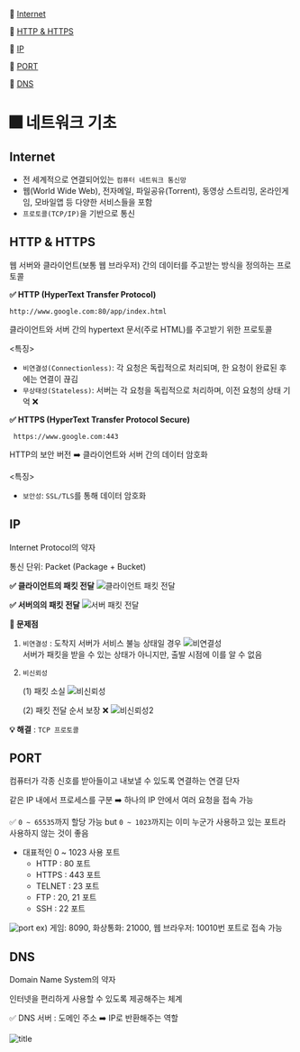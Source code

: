 📍 [Internet](#internet)

📍 [HTTP & HTTPS](#http--https)

📍 [IP](#ip)

📍 [PORT](#port)

📍 [DNS](#dns)


# 🎆 네트워크 기초
## Internet
- 전 세계적으로 연결되어있는 `컴퓨터 네트워크 통신망`
- 웹(World Wide Web), 전자메일, 파일공유(Torrent), 동영상 스트리밍, 온라인게임, 모바일앱 등 다양한 서비스들을 포함
- `프로토콜(TCP/IP)`을 기반으로 통신


## HTTP & HTTPS
웹 서버와 클라이언트(보통 웹 브라우저) 간의 데이터를 주고받는 방식을 정의하는 프로토콜

**✅ HTTP (HyperText Transfer Protocol)**

`http://www.google.com:80/app/index.html`

클라이언트와 서버 간의 hypertext 문서(주로 HTML)를 주고받기 위한 프로토콜

<특징>
- `비연결성(Connectionless)`: 각 요청은 독립적으로 처리되며, 한 요청이 완료된 후에는 연결이 끊김
- `무상태성(Stateless)`: 서버는 각 요청을 독립적으로 처리하며, 이전 요청의 상태 기억 ❌

**✅ HTTPS (HyperText Transfer Protocol Secure)**

` https://www.google.com:443`

HTTP의 보안 버전 ➡️ 클라이언트와 서버 간의 데이터 암호화

<특징>
- `보안성`: `SSL/TLS`를 통해 데이터 암호화

## IP
Internet Protocol의 약자

통신 단위: Packet (Package + Bucket)

**✅ 클라이언트의 패킷 전달**
![클라이언트 패킷 전달](https://miro.medium.com/v2/resize:fit:1100/format:webp/1*Y9VXeNZStE-Q8ZpNEUrLZQ.png) 

**✅ 서버의의 패킷 전달**
![서버 패킷 전달](https://miro.medium.com/v2/resize:fit:1100/format:webp/1*t1AVYP8-LR4_7U68cGn-pg.png)   

**🚨 문제점**

1. `비연결성` : 도착지 서버가 서비스 불능 상태일 경우 
    ![비연결성](https://miro.medium.com/v2/resize:fit:1100/format:webp/1*tBY4Mjdm-jgqjdUEZiKY9A.png)   
    서버가 패킷을 받을 수 있는 상태가 아니지만, 출발 시점에 이를 알 수 없음

2. `비신뢰성`

    (1) 패킷 소실
      ![비신뢰성](https://miro.medium.com/v2/resize:fit:1100/format:webp/1*U7bUIrhCbnO4vGiIHaNfag.png)   

    (2) 패킷 전달 순서 보장 ❌
      ![비신뢰성2](https://miro.medium.com/v2/resize:fit:1100/format:webp/1*_q9Et3jBxpekTETs_3iqkg.png)   


**💡 해결**  : `TCP 프로토콜`

## PORT
컴퓨터가 각종 신호를 받아들이고 내보낼 수 있도록 연결하는 연결 단자

같은 IP 내에서 프로세스를 구분 ➡️  하나의 IP 안에서 여러 요청을 접속 가능

✅ `0 ~ 65535`까지 할당 가능 but `0 ~ 1023`까지는 이미 누군가 사용하고 있는 포트라 사용하지 않는 것이 좋음
- 대표적인 0 ~ 1023 사용 포트
    - HTTP : 80 포트
    - HTTPS : 443 포트
    - TELNET : 23 포트
    - FTP : 20, 21 포트
    - SSH : 22 포트

![port](https://velog.velcdn.com/images/whwogur/post/77a1b90f-219b-431b-a831-7040b24c7b13/image.png) 
ex) 게임: 8090, 화상통화: 21000, 웹 브라우저: 10010번 포트로 접속 가능

## DNS
Domain Name System의 약자

인터넷을 편리하게 사용할 수 있도록 제공해주는 체계

✅ DNS 서버 : 도메인 주소 ➡️ IP로 반환해주는 역할

![title](https://img1.daumcdn.net/thumb/R1280x0/?scode=mtistory2&fname=https%3A%2F%2Fblog.kakaocdn.net%2Fdn%2Fd1Mue8%2FbtqM0rYpQ5E%2FD5GKh2Qv8Sqm2RAkwc6Tb1%2Fimg.jpg)   
